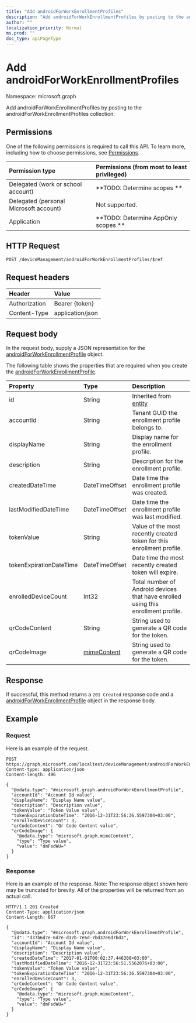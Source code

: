 ```yaml
---
title: "Add androidForWorkEnrollmentProfiles"
description: "Add androidForWorkEnrollmentProfiles by posting to the androidForWorkEnrollmentProfiles collection."
author: ""
localization_priority: Normal
ms.prod: ""
doc_type: apiPageType
---
```


# Add androidForWorkEnrollmentProfiles

Namespace: microsoft.graph

Add androidForWorkEnrollmentProfiles by posting to the androidForWorkEnrollmentProfiles collection.

## Permissions
One of the following permissions is required to call this API. To learn more, including how to choose permissions, see [Permissions](/concepts/permissions-reference.md).

|Permission type|Permissions (from most to least privileged)|
|:---|:---|
|Delegated (work or school account)|**TODO: Determine scopes **|
|Delegated (personal Microsoft account)|Not supported.|
|Application|**TODO: Determine AppOnly scopes **|

## HTTP Request
<!-- {
  "blockType": "ignored"
}
-->
``` http
POST /deviceManagement/androidForWorkEnrollmentProfiles/$ref
```

## Request headers
|Header|Value|
|:---|:---|
|Authorization|Bearer {token}|
|Content-Type|application/json|

## Request body
In the request body, supply a JSON representation for the [androidForWorkEnrollmentProfile](../resources/androidforworkenrollmentprofile.md) object.

The following table shows the properties that are required when you create the [androidForWorkEnrollmentProfile](../resources/androidforworkenrollmentprofile.md).

|Property|Type|Description|
|:---|:---|:---|
|id|String| Inherited from [entity](../resources/entity.md)|
|accountId|String|Tenant GUID the enrollment profile belongs to.|
|displayName|String|Display name for the enrollment profile.|
|description|String|Description for the enrollment profile.|
|createdDateTime|DateTimeOffset|Date time the enrollment profile was created.|
|lastModifiedDateTime|DateTimeOffset|Date time the enrollment profile was last modified.|
|tokenValue|String|Value of the most recently created token for this enrollment profile.|
|tokenExpirationDateTime|DateTimeOffset|Date time the most recently created token will expire.|
|enrolledDeviceCount|Int32|Total number of Android devices that have enrolled using this enrollment profile.|
|qrCodeContent|String|String used to generate a QR code for the token.|
|qrCodeImage|[mimeContent](../resources/intune-apps-mimecontent.md)|String used to generate a QR code for the token.|



## Response
If successful, this method returns a `201 Created` response code and a [androidForWorkEnrollmentProfile](../resources/androidforworkenrollmentprofile.md) object in the response body.

## Example

### Request
Here is an example of the request.
<!-- {
  "blockType": "request",
  "name": "create_androidforworkenrollmentprofile_from_"
}
-->
``` http
POST https://graph.microsoft.com/localtest/deviceManagement/androidForWorkEnrollmentProfiles
Content-type: application/json
Content-length: 496

{
  "@odata.type": "#microsoft.graph.androidForWorkEnrollmentProfile",
  "accountId": "Account Id value",
  "displayName": "Display Name value",
  "description": "Description value",
  "tokenValue": "Token Value value",
  "tokenExpirationDateTime": "2016-12-31T23:56:36.5597304+03:00",
  "enrolledDeviceCount": 3,
  "qrCodeContent": "Qr Code Content value",
  "qrCodeImage": {
    "@odata.type": "microsoft.graph.mimeContent",
    "type": "Type value",
    "value": "dmFsdWU="
  }
}
```

### Response
Here is an example of the response. Note: The response object shown here may be truncated for brevity. All of the properties will be returned from an actual call.
<!-- {
  "blockType": "response",
  "truncated": true,
  "@odata.type": "microsoft.graph.androidforworkenrollmentprofile"
}
-->
``` http
HTTP/1.1 201 Created
Content-Type: application/json
Content-Length: 667

{
  "@odata.type": "#microsoft.graph.androidForWorkEnrollmentProfile",
  "id": "d37b6d7e-6d7e-d37b-7e6d-7bd37e6d7bd3",
  "accountId": "Account Id value",
  "displayName": "Display Name value",
  "description": "Description value",
  "createdDateTime": "2017-01-01T00:02:37.446308+03:00",
  "lastModifiedDateTime": "2016-12-31T23:56:51.5562076+03:00",
  "tokenValue": "Token Value value",
  "tokenExpirationDateTime": "2016-12-31T23:56:36.5597304+03:00",
  "enrolledDeviceCount": 3,
  "qrCodeContent": "Qr Code Content value",
  "qrCodeImage": {
    "@odata.type": "microsoft.graph.mimeContent",
    "type": "Type value",
    "value": "dmFsdWU="
  }
}
```


